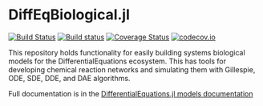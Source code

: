 # DiffEqBiological.jl

[![Build Status](https://travis-ci.org/ChrisRackauckas/DiffEqBiological.jl.svg?branch=master)](https://travis-ci.org/JuliaDiffEq/DiffEqBiological.jl)
[![Build status](https://ci.appveyor.com/api/projects/status/y62d627e5hd513wf?svg=true)](https://ci.appveyor.com/project/ChrisRackauckas/diffeqbiological-jl)
[![Coverage Status](https://coveralls.io/repos/ChrisRackauckas/DiffEqBiological.jl/badge.svg?branch=master&service=github)](https://coveralls.io/github/JuliaDiffEq/DiffEqBiological.jl?branch=master)
[![codecov.io](http://codecov.io/github/ChrisRackauckas/DiffEqBiological.jl/coverage.svg?branch=master)](http://codecov.io/github/JuliaDiffEq/DiffEqBiological.jl?branch=master)

This repository holds functionality for easily building systems biological models
for the DifferentialEquations ecosystem. This has tools for developing chemical
reaction networks and simulating them with Gillespie, ODE, SDE, DDE, and DAE
algorithms.

Full documentation is in the
[DifferentialEquations.jl models documentation](http://docs.juliadiffeq.org/latest/models/biological.html)
